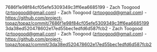 7686f1e98f84cf05efe5309349c3ff6ea6685199 - Zach Toogood (zrtoogood@gmail.com) - Zach Toogood (zrtoogood@gmail.com) - https://github.com/project-topaz/topaz/commit/7686f1e98f84cf05efe5309349c3ff6ea6685199
3da38ed520478602e17ed55bec1edfd6d587fcb2 - Zach Toogood (zrtoogood@gmail.com) - Zach Toogood (zrtoogood@gmail.com) - https://github.com/project-topaz/topaz/commit/3da38ed520478602e17ed55bec1edfd6d587fcb2
